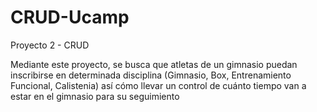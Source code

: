 # CRUD-Ucamp
Proyecto 2 - CRUD

Mediante este proyecto, se busca que atletas de un gimnasio puedan inscribirse en determinada disciplina (Gimnasio, Box, Entrenamiento Funcional, Calistenia) 
así cómo llevar un control de cuánto tiempo van a estar en el gimnasio para su seguimiento
